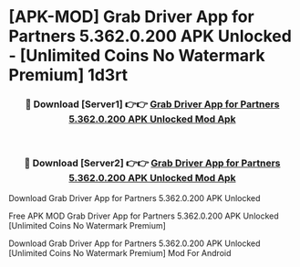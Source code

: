 # [APK-MOD] Grab Driver  App for Partners 5.362.0.200 APK Unlocked - [Unlimited Coins No Watermark Premium] 1d3rt



<div align="center">
<h3>🔴 Download [Server1] 👉👉 <a href="https://momento.my/?title=Grab_Driver__App_for_Partners_5.362.0.200_APK_Unlocked">Grab Driver  App for Partners 5.362.0.200 APK Unlocked Mod Apk</a></h3><br>

<h3>🔴 Download [Server2] 👉👉 <a href="https://momento.my/?title=Grab_Driver__App_for_Partners_5.362.0.200_APK_Unlocked">Grab Driver  App for Partners 5.362.0.200 APK Unlocked Mod Apk</a></h3>
</div>



Download Grab Driver  App for Partners 5.362.0.200 APK Unlocked 

Free APK MOD Grab Driver  App for Partners 5.362.0.200 APK Unlocked [Unlimited Coins No Watermark Premium]

Download Grab Driver  App for Partners 5.362.0.200 APK Unlocked [Unlimited Coins No Watermark Premium] Mod For Android
